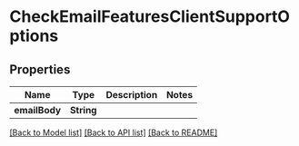 # CheckEmailFeaturesClientSupportOptions

## Properties
Name | Type | Description | Notes
------------ | ------------- | ------------- | -------------
**emailBody** | **String** |  | 

[[Back to Model list]](../README#documentation-for-models) [[Back to API list]](../README#documentation-for-api-endpoints) [[Back to README]](../README)


